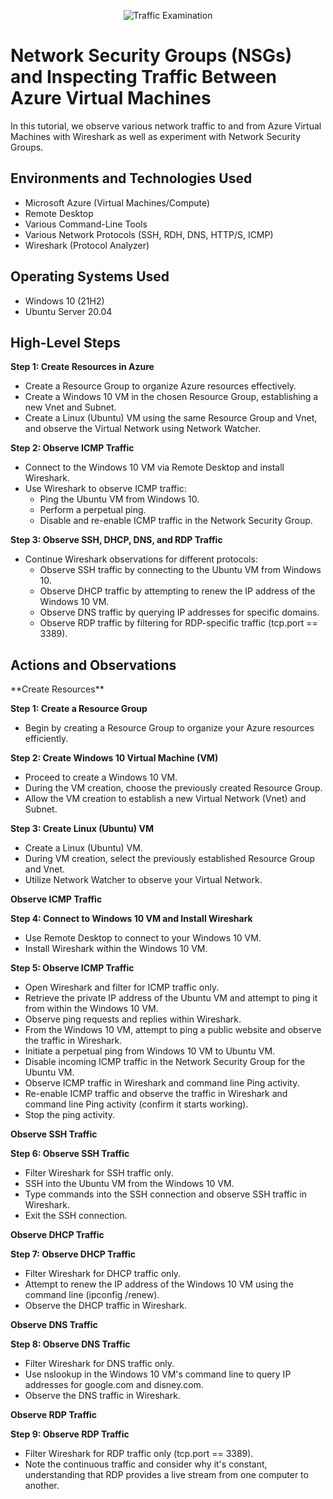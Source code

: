 <p align="center">
<img src="https://i.imgur.com/Ua7udoS.png" alt="Traffic Examination"/>
</p>

<h1>Network Security Groups (NSGs) and Inspecting Traffic Between Azure Virtual Machines</h1>
In this tutorial, we observe various network traffic to and from Azure Virtual Machines with Wireshark as well as experiment with Network Security Groups. <br />




<h2>Environments and Technologies Used</h2>

- Microsoft Azure (Virtual Machines/Compute)
- Remote Desktop
- Various Command-Line Tools
- Various Network Protocols (SSH, RDH, DNS, HTTP/S, ICMP)
- Wireshark (Protocol Analyzer)

<h2>Operating Systems Used </h2>

- Windows 10 (21H2)
- Ubuntu Server 20.04

<h2>High-Level Steps</h2>


**Step 1: Create Resources in Azure**
- Create a Resource Group to organize Azure resources effectively.
- Create a Windows 10 VM in the chosen Resource Group, establishing a new Vnet and Subnet.
- Create a Linux (Ubuntu) VM using the same Resource Group and Vnet, and observe the Virtual Network using Network Watcher.

**Step 2: Observe ICMP Traffic**
- Connect to the Windows 10 VM via Remote Desktop and install Wireshark.
- Use Wireshark to observe ICMP traffic:
  - Ping the Ubuntu VM from Windows 10.
  - Perform a perpetual ping.
  - Disable and re-enable ICMP traffic in the Network Security Group.

**Step 3: Observe SSH, DHCP, DNS, and RDP Traffic**
- Continue Wireshark observations for different protocols:
  - Observe SSH traffic by connecting to the Ubuntu VM from Windows 10.
  - Observe DHCP traffic by attempting to renew the IP address of the Windows 10 VM.
  - Observe DNS traffic by querying IP addresses for specific domains.
  - Observe RDP traffic by filtering for RDP-specific traffic (tcp.port == 3389).

<h2>Actions and Observations</h2>

<p>

</p>
<p>
**Create Resources**

**Step 1: Create a Resource Group**
- Begin by creating a Resource Group to organize your Azure resources efficiently.

**Step 2: Create Windows 10 Virtual Machine (VM)**
- Proceed to create a Windows 10 VM.
- During the VM creation, choose the previously created Resource Group.
- Allow the VM creation to establish a new Virtual Network (Vnet) and Subnet.

**Step 3: Create Linux (Ubuntu) VM**
- Create a Linux (Ubuntu) VM.
- During VM creation, select the previously established Resource Group and Vnet.
- Utilize Network Watcher to observe your Virtual Network.

**Observe ICMP Traffic**

**Step 4: Connect to Windows 10 VM and Install Wireshark**
- Use Remote Desktop to connect to your Windows 10 VM.
- Install Wireshark within the Windows 10 VM.

**Step 5: Observe ICMP Traffic**
- Open Wireshark and filter for ICMP traffic only.
- Retrieve the private IP address of the Ubuntu VM and attempt to ping it from within the Windows 10 VM.
- Observe ping requests and replies within Wireshark.
- From the Windows 10 VM, attempt to ping a public website and observe the traffic in Wireshark.
- Initiate a perpetual ping from Windows 10 VM to Ubuntu VM.
- Disable incoming ICMP traffic in the Network Security Group for the Ubuntu VM.
- Observe ICMP traffic in Wireshark and command line Ping activity.
- Re-enable ICMP traffic and observe the traffic in Wireshark and command line Ping activity (confirm it starts working).
- Stop the ping activity.

**Observe SSH Traffic**

**Step 6: Observe SSH Traffic**
- Filter Wireshark for SSH traffic only.
- SSH into the Ubuntu VM from the Windows 10 VM.
- Type commands into the SSH connection and observe SSH traffic in Wireshark.
- Exit the SSH connection.

**Observe DHCP Traffic**

**Step 7: Observe DHCP Traffic**
- Filter Wireshark for DHCP traffic only.
- Attempt to renew the IP address of the Windows 10 VM using the command line (ipconfig /renew).
- Observe the DHCP traffic in Wireshark.

**Observe DNS Traffic**

**Step 8: Observe DNS Traffic**
- Filter Wireshark for DNS traffic only.
- Use nslookup in the Windows 10 VM's command line to query IP addresses for google.com and disney.com.
- Observe the DNS traffic in Wireshark.

**Observe RDP Traffic**

**Step 9: Observe RDP Traffic**
- Filter Wireshark for RDP traffic only (tcp.port == 3389).
- Note the continuous traffic and consider why it's constant, understanding that RDP provides a live stream from one computer to another.
</p>
<br />


</p>
<br />
